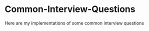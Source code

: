 Common-Interview-Questions
==========================

Here are my implementations of some common interview questions

